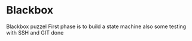 # Blackbox
Blackbox puzzel
First phase is to build a state machine
also some testing with SSH and GIT done

